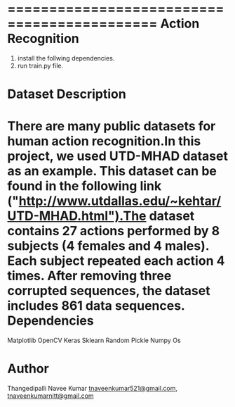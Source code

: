 ============================================
Action Recognition
============================================
1. install the follwing dependencies.
2. run train.py file.


Dataset Description
=================================================
There are many public datasets for human action recognition.In this project, we used UTD-MHAD dataset as an example. This dataset can be found in the following link ("http://www.utdallas.edu/~kehtar/UTD-MHAD.html").The dataset contains 27 actions performed by 8 subjects (4 females and 4 males). Each subject repeated each action 4 times. After removing three corrupted sequences, the dataset includes 861 data sequences.
Dependencies
=================================================

 Matplotlib
 OpenCV
 Keras
 Sklearn
 Random
 Pickle
 Numpy
 Os

Author 
=================================================

 Thangedipalli Navee Kumar
 <tnaveenkumar521@gmail.com>, <tnaveenkumarnitt@gmail.com>

